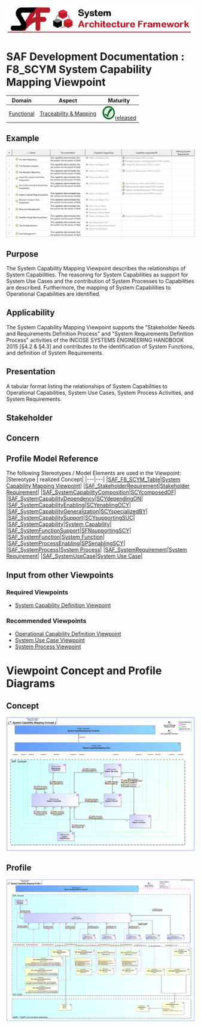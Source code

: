 ![System Architecture Framework](../../diagrams/Banner_SAF.png)
# SAF Development Documentation : **F8_SCYM** System Capability Mapping Viewpoint
|**Domain**|**Aspect**|**Maturity**|
| --- | --- | --- |
|[Functional](../../domains.md#Domain-Functional)|[Traceability & Mapping](../../aspects.md#Aspect-Traceability-&-Mapping)|![Released](../../diagrams/Symbol_confirmed.png )[released](../../using-saf/maturity.md#released)|
## Example
![System-Capability-Mapping-Viewpoint-primary-example.svg](../../diagrams/vp-examples/System-Capability-Mapping-Viewpoint-primary-example.svg)
## Purpose
The System Capability Mapping Viewpoint describes the relationships of System Capabilities. The reasoning for System Capabilities as support for System Use Cases and the contribution of System Processes to Capabilities are described. Furthermore, the mapping of System Capabilities to Operational Capabilities are identified.
## Applicability
The System Capability Mapping Viewpoint supports the "Stakeholder Needs and Requirements Definition Process" and "System Requirements Definition Process" activities of the INCOSE SYSTEMS ENGINEERING HANDBOOK 2015 [§4.2 & §4.3] and contributes to the identification of System Functions, and definition of System Requirements.
## Presentation
A tabular format listing the relationships of System Capabilities to Operational Capabilities, System Use Cases, System Process Activities, and System Requirements.

## Stakeholder
## Concern
## Profile Model Reference
The following Stereotypes / Model Elements are used in the Viewpoint:
|Stereotype | realized Concept|
|---|---|
|[SAF_F8_SCYM_Table](../../stereotypes.md#saf_f8_scym_table)|[System Capability Mapping Viewpoint](../concept/concepts.md#System-Capability-Mapping-Viewpoint)|
|[SAF_StakeholderRequirement](../../stereotypes.md#saf_stakeholderrequirement)|[Stakeholder Requirement](../concept/concepts.md#Stakeholder-Requirement)|
|[SAF_SystemCapabilityComposition](../../stereotypes.md#saf_systemcapabilitycomposition)|[SCYcomposedOF](../concept/concepts.md#SCYcomposedOF)|
|[SAF_SystemCapabilityDependency](../../stereotypes.md#saf_systemcapabilitydependency)|[SCYdependingON](../concept/concepts.md#SCYdependingON)|
|[SAF_SystemCapabilityEnabling](../../stereotypes.md#saf_systemcapabilityenabling)|[SCYenablingOCY](../concept/concepts.md#SCYenablingOCY)|
|[SAF_SystemCapabilityGeneralization](../../stereotypes.md#saf_systemcapabilitygeneralization)|[SCYspecializedBY](../concept/concepts.md#SCYspecializedBY)|
|[SAF_SystemCapabilitySupport](../../stereotypes.md#saf_systemcapabilitysupport)|[SCYsupportingSUC](../concept/concepts.md#SCYsupportingSUC)|
|[SAF_SystemCapability](../../stereotypes.md#saf_systemcapability)|[System Capability](../concept/concepts.md#System-Capability)|
|[SAF_SystemFunctionSupport](../../stereotypes.md#saf_systemfunctionsupport)|[SFNsupportingSCY](../concept/concepts.md#SFNsupportingSCY)|
|[SAF_SystemFunction](../../stereotypes.md#saf_systemfunction)|[System Function](../concept/concepts.md#System-Function)|
|[SAF_SystemProcessEnabling](../../stereotypes.md#saf_systemprocessenabling)|[SPSenablingSCY](../concept/concepts.md#SPSenablingSCY)|
|[SAF_SystemProcess](../../stereotypes.md#saf_systemprocess)|[System Process](../concept/concepts.md#System-Process)|
|[SAF_SystemRequirement](../../stereotypes.md#saf_systemrequirement)|[System Requirement](../concept/concepts.md#System-Requirement)|
|[SAF_SystemUseCase](../../stereotypes.md#saf_systemusecase)|[System Use Case](../concept/concepts.md#System-Use-Case)|
## Input from other Viewpoints
### Required Viewpoints
* [System Capability Definition Viewpoint](System-Capability-Definition-Viewpoint.md)
### Recommended Viewpoints
* [Operational Capability Definition Viewpoint](Operational-Capability-Definition-Viewpoint.md)
* [System Use Case Viewpoint](System-Use-Case-Viewpoint.md)
* [System Process Viewpoint](System-Process-Viewpoint.md)
# Viewpoint Concept and Profile Diagrams
## Concept
![System Capability Mapping Concept](diagrams/System-Capability-Mapping-Concept.svg)
## Profile
![System Capability Mapping Profile](diagrams/System-Capability-Mapping-Profile.svg)

